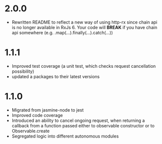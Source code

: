 # 2.0.0
* Rewritten README to reflect a new way of using http-rx since chain api is no longer available in RxJs 6. Your code will __BREAK__ if you have chain api somewhere (e.g. .map(...).finally(...).catch(...))

# 1.1.1
* Improved test coverage (a unit test, which checks request cancellation possibility)
* updated a packages to their latest versions

# 1.1.0
* Migrated from jasmine-node to jest
* Improved code coverage
* Introduced an ability to cancel ongoing request, when returning a callback from a function 
passed either to observable constructor or to Observable.create
* Segregated logic into different autonomous modules
